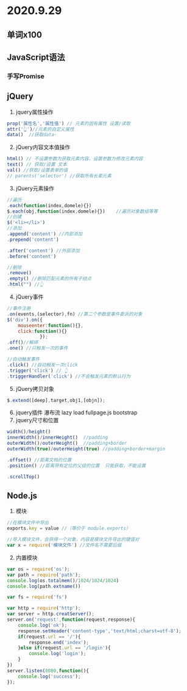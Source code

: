 # 2020.9.29

## 单词x100

## JavaScript语法

### 手写Promise

## jQuery

1. jquery属性操作

```js
prop('属性名','属性值') // 元素的固有属性 设置/读取
attr('👆')//元素的自定义属性
data()	//获取data-
```

2. jQuery内容文本值操作

```js
html() // 不设置参数为获取元素内容，设置参数为修改元素内容
text() // 获取/设置 文本
val() //获取/设置表单的值
// parents('selector') //获取所有长辈元素
```

3. jQuery元素操作

```js
//遍历
.each(function(index,domele){})
$.each(obj,function(index,domele){})	//遍历对象数组等等
//创建
$('<li></li>')
//添加
.append('content') //内部添加
.prepend('content')

.after('content') //外部添加
.before('content')

//删除
.remove()
.empty() //删除匹配元素的所有子结点
.html("") //👆
```

4. jQuery事件

```js
//事件注册
.on(events,(selector),fn) //第二个参数是事件委派的对象
$('div').on({
    mouseenter:function(){},
    click:function(){}
            });
.off()//解绑
.one() //只触发一次的事件

//自动触发事件
.click() //自动触发一次click
.trigger('click') // 👆
.triggerHandler('click') //不会触发元素的默认行为
```

5. jQuery拷贝对象

```js
$.extend([deep],target,obj1,[objn]);
```

6. jquery插件 瀑布流  lazy load fullpage.js bootstrap
7. jquery尺寸和位置

```js
width()/height()
innerWidth()/innerHeight()	//padding
outerWidth()/outerHeight()	//padding+border
outerWidth(true)/outerHeight(true) //padding+border+margin

.offset() //距离文档的位置
.position() //距离带有定位的父级的位置	只能获取，不能设置

.scrollTop()
```

## Node.js

1. 模块

```js
//在模块文件中导出	
exports.key = value //（等价于 module.exports）

//导入模块文件，会获得一个对象，内容是模块文件导出的键值对
var x = require('模块文件') //文件名不需要后缀
```

2. 内置模块

```js
var os = require('os');
var path = require('path');
console.log(os.totalmem()/1024/1024/1024) 
console.log(path.extname())

var fs = require('fs')

var http = require('http');
var server = http.creatServer();
server.on('request',function(request,response){
    console.log('ok');
    response.setHeader('content-type','text/html;charst=utf-8');
    if(request.url == '/'){
        response.end('index');
    }else if(request.url == '/login'){
        console.log('login');
    }
})
server.listen(8080,function(){
    console.log('success');
});
```

